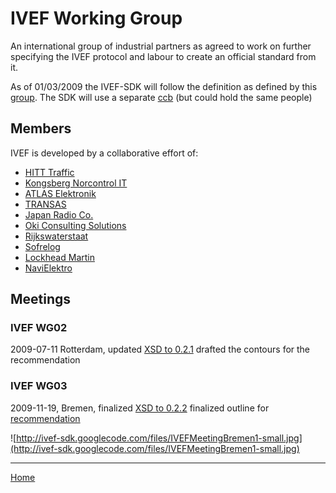 # IVEF Working Group #
An international group of industrial partners as agreed to work on further specifying the IVEF protocol and labour to create an official standard from it.

As of 01/03/2009 the IVEF-SDK will follow the definition as defined by this [group](http://groups.google.com/group/ivef-ccb). The SDK will use a separate [ccb](http://groups.google.com/group/ivef-sdk) (but could hold the same people)

## Members ##
IVEF is developed by a collaborative effort of:

  * [HITT Traffic](http://www.hitttraffic.nl/)
  * [Kongsberg Norcontrol IT](http://www.kongsberg.com/)
  * [ATLAS Elektronik](http://www.stn-atlas.de/)
  * [TRANSAS](http://www.transas.com/)
  * [Japan Radio Co.](http://www.jrc.co.jp/)
  * [Oki Consulting Solutions](http://www.oki.com/)
  * [Rijkswaterstaat](http://www.rijkswaterstaat.nl/)
  * [Sofrelog](http://www.sofrelog.com/)
  * [Lockhead Martin](http://www.lmco.com/)
  * [NaviElektro](http://www.navielektro.fi/)

## Meetings ##
### IVEF WG02 ###
2009-07-11 Rotterdam, updated [XSD to 0.2.1](http://code.google.com/p/ivef-sdk/source/browse/ivef-def/branches/IVEF_1_0_0_DEV/IVEF-WG/ivef0_2.xsd?r=387) drafted the contours for the recommendation
### IVEF WG03 ###
2009-11-19, Bremen, finalized [XSD to 0.2.2](http://code.google.com/p/ivef-sdk/source/browse/ivef-def/branches/IVEF_1_0_0_DEV/IVEF-WG/ivef0_2.xsd?r=467) finalized outline for [recommendation](http://code.google.com/p/ivef-sdk/source/browse/ivef-def/branches/IVEF_1_0_0_DEV/IVEF-WG/81b_WorkingTowardsDraftIALARecOnInter-SystemDataExchangeFormat.doc?r=467)

![http://ivef-sdk.googlecode.com/files/IVEFMeetingBremen1-small.jpg](http://ivef-sdk.googlecode.com/files/IVEFMeetingBremen1-small.jpg)


---

[Home](http://code.google.com/p/ivef-sdk/)
